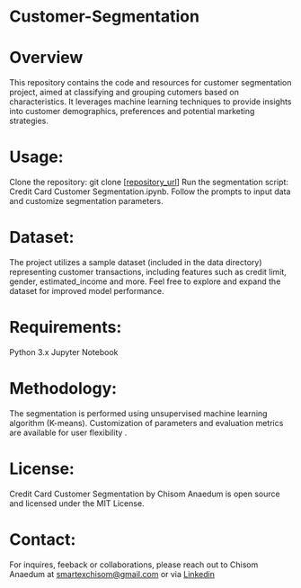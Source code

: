 # Customer-Segmentation
# Overview
This repository contains the code and resources for customer segmentation project, aimed at classifying and grouping cutomers based on characteristics. It leverages machine learning techniques to provide insights into customer demographics, preferences and potential marketing strategies.

# Usage:
Clone the repository: git clone [[repository_url](https://github.com/Smartex3/Customer-Segmentation/tree/main)] Run the segmentation script: Credit Card Customer Segmentation.ipynb. Follow the prompts to input data and customize segmentation parameters.

# Dataset:
The project utilizes a sample dataset (included in the data directory) representing customer transactions, including features such as credit limit, gender, estimated_income and more. Feel free to explore and expand the dataset for improved model performance.

# Requirements:
Python 3.x Jupyter Notebook

# Methodology:
The segmentation is performed using unsupervised machine learning algorithm (K-means). Customization of parameters and evaluation metrics are available for user flexibility .

# License:
Credit Card Customer Segmentation by Chisom Anaedum is open source and licensed under the MIT License.

# Contact:
For inquires, feeback or collaborations, please reach out to Chisom Anaedum at smartexchisom@gmail.com or via [Linkedin](htpps://www.linkedin.com/in/chisom-anaedum-47378b203)
